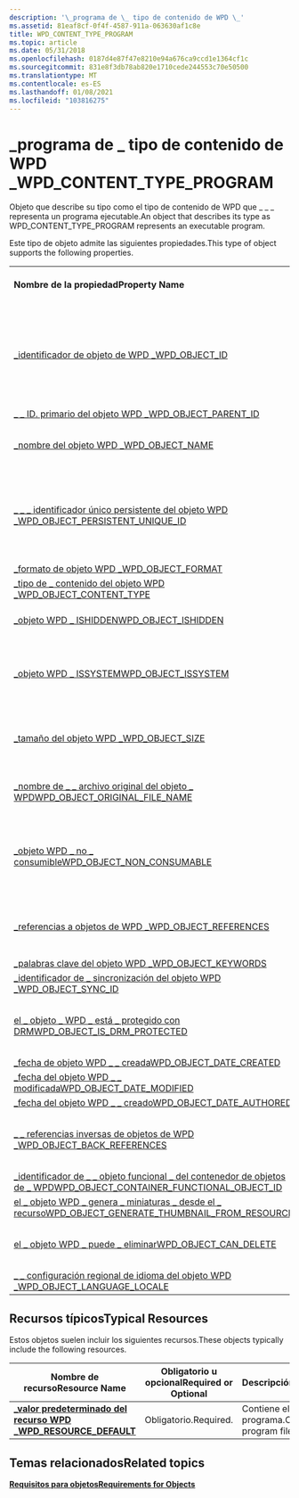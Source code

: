 ```yaml
---
description: '\_programa de \_ tipo de contenido de WPD \_'
ms.assetid: 81eaf8cf-0f4f-4587-911a-063630af1c8e
title: WPD_CONTENT_TYPE_PROGRAM
ms.topic: article
ms.date: 05/31/2018
ms.openlocfilehash: 0187d4e87f47e8210e94a676ca9ccd1e1364cf1c
ms.sourcegitcommit: 831e8f3db78ab820e1710cede244553c70e50500
ms.translationtype: MT
ms.contentlocale: es-ES
ms.lasthandoff: 01/08/2021
ms.locfileid: "103816275"
---
```

# <a name="wpd_content_type_program"></a><span data-ttu-id="69462-103">\_programa de \_ tipo de contenido de WPD \_</span><span class="sxs-lookup"><span data-stu-id="69462-103">WPD\_CONTENT\_TYPE\_PROGRAM</span></span>

<span data-ttu-id="69462-104">Objeto que describe su tipo como el tipo de contenido de WPD que \_ \_ \_ representa un programa ejecutable.</span><span class="sxs-lookup"><span data-stu-id="69462-104">An object that describes its type as WPD\_CONTENT\_TYPE\_PROGRAM represents an executable program.</span></span>

<span data-ttu-id="69462-105">Este tipo de objeto admite las siguientes propiedades.</span><span class="sxs-lookup"><span data-stu-id="69462-105">This type of object supports the following properties.</span></span>



|                                                                                                                       |                                                                                    |
|-----------------------------------------------------------------------------------------------------------------------|------------------------------------------------------------------------------------|
| <span data-ttu-id="69462-106">**Nombre de la propiedad**</span><span class="sxs-lookup"><span data-stu-id="69462-106">**Property Name**</span></span>                                                                                                     | <span data-ttu-id="69462-107">**Obligatorio u opcional**</span><span class="sxs-lookup"><span data-stu-id="69462-107">**Required or Optional**</span></span>                                                           |
| [<span data-ttu-id="69462-108">\_identificador de objeto de WPD \_</span><span class="sxs-lookup"><span data-stu-id="69462-108">WPD\_OBJECT\_ID</span></span>](object-properties.md)                                                                | <span data-ttu-id="69462-109">Obligatorio, pero de solo lectura.</span><span class="sxs-lookup"><span data-stu-id="69462-109">Required, but read-only.</span></span> <span data-ttu-id="69462-110">Un cliente no puede establecer esta propiedad, ni siquiera en el momento de la creación.</span><span class="sxs-lookup"><span data-stu-id="69462-110">A client cannot set this property, even at creation time.</span></span> |
| [<span data-ttu-id="69462-111">\_ \_ ID. primario del objeto WPD \_</span><span class="sxs-lookup"><span data-stu-id="69462-111">WPD\_OBJECT\_PARENT\_ID</span></span>](object-properties.md)                                                 | <span data-ttu-id="69462-112">Obligatorio.</span><span class="sxs-lookup"><span data-stu-id="69462-112">Required.</span></span>                                                                          |
| [<span data-ttu-id="69462-113">\_nombre del objeto WPD \_</span><span class="sxs-lookup"><span data-stu-id="69462-113">WPD\_OBJECT\_NAME</span></span>](object-properties.md)                                                            | <span data-ttu-id="69462-114">Es obligatorio si el objeto representa un archivo.</span><span class="sxs-lookup"><span data-stu-id="69462-114">Required if the object represents a file.</span></span>                                          |
| [<span data-ttu-id="69462-115">\_ \_ \_ identificador único persistente del objeto WPD \_</span><span class="sxs-lookup"><span data-stu-id="69462-115">WPD\_OBJECT\_PERSISTENT\_UNIQUE\_ID</span></span>](object-properties.md)                          | <span data-ttu-id="69462-116">Requerido, de solo lectura.</span><span class="sxs-lookup"><span data-stu-id="69462-116">Required, read-only.</span></span> <span data-ttu-id="69462-117">Un cliente no puede establecer esta propiedad incluso en el momento de la creación.</span><span class="sxs-lookup"><span data-stu-id="69462-117">A client cannot set this property even at creation time.</span></span>      |
| [<span data-ttu-id="69462-118">\_formato de objeto WPD \_</span><span class="sxs-lookup"><span data-stu-id="69462-118">WPD\_OBJECT\_FORMAT</span></span>](object-properties.md)                                                        | <span data-ttu-id="69462-119">Obligatorio.</span><span class="sxs-lookup"><span data-stu-id="69462-119">Required.</span></span>                                                                          |
| [<span data-ttu-id="69462-120">\_tipo de \_ contenido del objeto WPD \_</span><span class="sxs-lookup"><span data-stu-id="69462-120">WPD\_OBJECT\_CONTENT\_TYPE</span></span>](object-properties.md)                                           | <span data-ttu-id="69462-121">Obligatorio.</span><span class="sxs-lookup"><span data-stu-id="69462-121">Required.</span></span>                                                                          |
| [<span data-ttu-id="69462-122">\_objeto WPD \_ ISHIDDEN</span><span class="sxs-lookup"><span data-stu-id="69462-122">WPD\_OBJECT\_ISHIDDEN</span></span>](object-properties.md)                                                    | <span data-ttu-id="69462-123">Es obligatorio si el objeto está oculto.</span><span class="sxs-lookup"><span data-stu-id="69462-123">Required if the object is hidden.</span></span>                                                  |
| [<span data-ttu-id="69462-124">\_objeto WPD \_ ISSYSTEM</span><span class="sxs-lookup"><span data-stu-id="69462-124">WPD\_OBJECT\_ISSYSTEM</span></span>](object-properties.md)                                                    | <span data-ttu-id="69462-125">Obligatorio si el objeto es un objeto del sistema (representa un archivo del sistema).</span><span class="sxs-lookup"><span data-stu-id="69462-125">Required if the object is a system object (represents a system file).</span></span>              |
| [<span data-ttu-id="69462-126">\_tamaño del objeto WPD \_</span><span class="sxs-lookup"><span data-stu-id="69462-126">WPD\_OBJECT\_SIZE</span></span>](object-properties.md)                                                            | <span data-ttu-id="69462-127">Obligatorio si el objeto tiene al menos un recurso.</span><span class="sxs-lookup"><span data-stu-id="69462-127">Required if the object has at least one resource.</span></span>                                  |
| [<span data-ttu-id="69462-128">\_nombre de \_ \_ archivo original del objeto \_ WPD</span><span class="sxs-lookup"><span data-stu-id="69462-128">WPD\_OBJECT\_ORIGINAL\_FILE\_NAME</span></span>](object-properties.md)                              | <span data-ttu-id="69462-129">Es obligatorio si el objeto representa un archivo.</span><span class="sxs-lookup"><span data-stu-id="69462-129">Required if the object represents a file.</span></span>                                          |
| [<span data-ttu-id="69462-130">\_objeto WPD \_ no \_ consumible</span><span class="sxs-lookup"><span data-stu-id="69462-130">WPD\_OBJECT\_NON\_CONSUMABLE</span></span>](object-properties.md)                                       | <span data-ttu-id="69462-131">Se recomienda si el objeto no está diseñado para su consumo por parte del dispositivo.</span><span class="sxs-lookup"><span data-stu-id="69462-131">Recommended if the object is not meant for consumption by the device.</span></span>              |
| [<span data-ttu-id="69462-132">\_referencias a objetos de WPD \_</span><span class="sxs-lookup"><span data-stu-id="69462-132">WPD\_OBJECT\_REFERENCES</span></span>](object-properties.md)                                                | <span data-ttu-id="69462-133">Obligatorio si el objeto tiene referencias a otros objetos.</span><span class="sxs-lookup"><span data-stu-id="69462-133">Required if the object has references to other objects.</span></span>                            |
| [<span data-ttu-id="69462-134">\_palabras clave del objeto WPD \_</span><span class="sxs-lookup"><span data-stu-id="69462-134">WPD\_OBJECT\_KEYWORDS</span></span>](object-properties.md)                                                    | <span data-ttu-id="69462-135">Opcional.</span><span class="sxs-lookup"><span data-stu-id="69462-135">Optional.</span></span>                                                                          |
| [<span data-ttu-id="69462-136">\_identificador de \_ sincronización del objeto WPD \_</span><span class="sxs-lookup"><span data-stu-id="69462-136">WPD\_OBJECT\_SYNC\_ID</span></span>](object-properties.md)                                                     | <span data-ttu-id="69462-137">Opcional.</span><span class="sxs-lookup"><span data-stu-id="69462-137">Optional.</span></span>                                                                          |
| [<span data-ttu-id="69462-138">el \_ objeto \_ WPD \_ está \_ protegido con DRM</span><span class="sxs-lookup"><span data-stu-id="69462-138">WPD\_OBJECT\_IS\_DRM\_PROTECTED</span></span>](object-properties.md)                                  | <span data-ttu-id="69462-139">Obligatorio si el objeto está protegido por la tecnología DRM.</span><span class="sxs-lookup"><span data-stu-id="69462-139">Required if the object is protected by DRM technology.</span></span>                             |
| [<span data-ttu-id="69462-140">\_fecha de objeto WPD \_ \_ creada</span><span class="sxs-lookup"><span data-stu-id="69462-140">WPD\_OBJECT\_DATE\_CREATED</span></span>](object-properties.md)                                           | <span data-ttu-id="69462-141">Opcional.</span><span class="sxs-lookup"><span data-stu-id="69462-141">Optional.</span></span>                                                                          |
| [<span data-ttu-id="69462-142">\_fecha del objeto WPD \_ \_ modificada</span><span class="sxs-lookup"><span data-stu-id="69462-142">WPD\_OBJECT\_DATE\_MODIFIED</span></span>](object-properties.md)                                         | <span data-ttu-id="69462-143">Se recomienda su uso.</span><span class="sxs-lookup"><span data-stu-id="69462-143">Recommended.</span></span>                                                                       |
| [<span data-ttu-id="69462-144">\_fecha del objeto WPD \_ \_ creado</span><span class="sxs-lookup"><span data-stu-id="69462-144">WPD\_OBJECT\_DATE\_AUTHORED</span></span>](object-properties.md)                                         | <span data-ttu-id="69462-145">Opcional.</span><span class="sxs-lookup"><span data-stu-id="69462-145">Optional.</span></span>                                                                          |
| [<span data-ttu-id="69462-146">\_ \_ referencias inversas de objetos de WPD \_</span><span class="sxs-lookup"><span data-stu-id="69462-146">WPD\_OBJECT\_BACK\_REFERENCES</span></span>](object-properties.md)                                                                | <span data-ttu-id="69462-147">Se recomienda si otro objeto hace referencia al objeto.</span><span class="sxs-lookup"><span data-stu-id="69462-147">Recommended if the object is referenced by another object.</span></span>                         |
| [<span data-ttu-id="69462-148">\_identificador de \_ \_ objeto funcional \_ del contenedor de objetos de \_ WPD</span><span class="sxs-lookup"><span data-stu-id="69462-148">WPD\_OBJECT\_CONTAINER\_FUNCTIONAL\_OBJECT\_ID</span></span>](object-properties.md)     | <span data-ttu-id="69462-149">Opcional.</span><span class="sxs-lookup"><span data-stu-id="69462-149">Optional.</span></span>                                                                          |
| [<span data-ttu-id="69462-150">el \_ objeto WPD \_ genera \_ miniaturas \_ desde el \_ recurso</span><span class="sxs-lookup"><span data-stu-id="69462-150">WPD\_OBJECT\_GENERATE\_THUMBNAIL\_FROM\_RESOURCE</span></span>](object-properties.md) | <span data-ttu-id="69462-151">Opcional.</span><span class="sxs-lookup"><span data-stu-id="69462-151">Optional.</span></span>                                                                          |
| [<span data-ttu-id="69462-152">el \_ objeto WPD \_ puede \_ eliminar</span><span class="sxs-lookup"><span data-stu-id="69462-152">WPD\_OBJECT\_CAN\_DELETE</span></span>](object-properties.md)                                                                     | <span data-ttu-id="69462-153">Es obligatorio si no se puede eliminar el objeto.</span><span class="sxs-lookup"><span data-stu-id="69462-153">Required if the object cannot be deleted.</span></span>                                          |
| [<span data-ttu-id="69462-154">\_ \_ configuración regional de idioma del objeto WPD \_</span><span class="sxs-lookup"><span data-stu-id="69462-154">WPD\_OBJECT\_LANGUAGE\_LOCALE</span></span>](object-properties.md)                                                                | <span data-ttu-id="69462-155">Opcional.</span><span class="sxs-lookup"><span data-stu-id="69462-155">Optional.</span></span>                                                                          |



 

## <a name="typical-resources"></a><span data-ttu-id="69462-156">Recursos típicos</span><span class="sxs-lookup"><span data-stu-id="69462-156">Typical Resources</span></span>

<span data-ttu-id="69462-157">Estos objetos suelen incluir los siguientes recursos.</span><span class="sxs-lookup"><span data-stu-id="69462-157">These objects typically include the following resources.</span></span>



| <span data-ttu-id="69462-158">Nombre de recurso</span><span class="sxs-lookup"><span data-stu-id="69462-158">Resource Name</span></span>                                          | <span data-ttu-id="69462-159">Obligatorio u opcional</span><span class="sxs-lookup"><span data-stu-id="69462-159">Required or Optional</span></span> | <span data-ttu-id="69462-160">Descripción</span><span class="sxs-lookup"><span data-stu-id="69462-160">Description</span></span>                |
|--------------------------------------------------------|----------------------|----------------------------|
| [<span data-ttu-id="69462-161">**\_valor predeterminado del recurso WPD \_**</span><span class="sxs-lookup"><span data-stu-id="69462-161">**WPD\_RESOURCE\_DEFAULT**</span></span>](wpd-resource-default.md) | <span data-ttu-id="69462-162">Obligatorio.</span><span class="sxs-lookup"><span data-stu-id="69462-162">Required.</span></span>            | <span data-ttu-id="69462-163">Contiene el archivo de programa.</span><span class="sxs-lookup"><span data-stu-id="69462-163">Contains the program file.</span></span> |



 

## <a name="related-topics"></a><span data-ttu-id="69462-164">Temas relacionados</span><span class="sxs-lookup"><span data-stu-id="69462-164">Related topics</span></span>

<dl> <dt>

[<span data-ttu-id="69462-165">**Requisitos para objetos**</span><span class="sxs-lookup"><span data-stu-id="69462-165">**Requirements for Objects**</span></span>](requirements-for-objects.md)
</dt> </dl>

 

 



